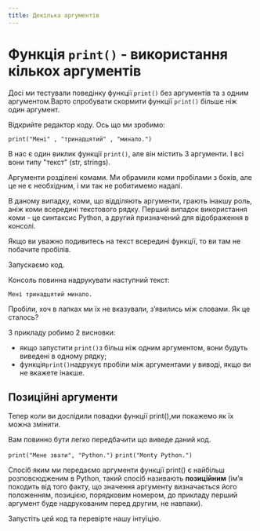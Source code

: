 ```yaml
---
title: Декілька аргументів
---
```


# Функція `print()`  - використання кількох аргументів
Досі ми тестували поведінку функції `print()` без аргументів та з одним аргументом.Варто спробувати скормити функції `print()` більше ніж один аргумент.

Відкрийте редактор коду. Ось що ми зробимо:

`print("Мені" , "тринадцятий" , "минало.")`


В нас є один виклик функції `print()`, але він містить 3 аргументи. І всі вони типу "текст" (str, strings).

Аргументи розділені комами. Ми обрамили коми пробілами з боків, але це не є необхідним, і ми так не робитимемо надалі.

В даному випадку, коми, що відділяють аргументи, грають інакшу роль, аніж коми всередині текстового рядку. Перший випадок використання коми - це синтаксис Python, а другий призначений для відображення в консолі.

Якщо ви уважно подивитесь на текст всередині функції, то ви там не побачите пробілів.

Запускаємо код.

Консоль повинна надрукувати наступний текст:

`Мені тринадцятий минало.`

Пробіли, хоч в лапках ми їх не вказували, зʼявились між словами. Як це сталось?

З прикладу робимо 2 висновки:

- якщо запустити `print()`з більш ніж одним аргументом, вони будуть виведені в одному рядку;
- функція`print()`надрукує пробіли між аргументами у виводі, якщо ви не вкажете інакше.

## Позиційні аргументи
Тепер коли ви дослідили повадки функції print(),ми покажемо як їх можна змінити.

Вам повинно бути легко передбачити що виведе даний код.

`print("Мене звати", "Python.")`
`print("Monty Python.")`

Спосіб яким ми передаємо аргументи функції print() є найбільш розповсюдженим в Python, такий спосіб називають **позиційним** (імʼя походить від того факту, що значення аргументу визначається його положенням, позицією, порядковим номером, до прикладу перший аргумент буде надрукованим перед другим, не навпаки).

Запустіть цей код та перевірте нашу інтуїцію.
